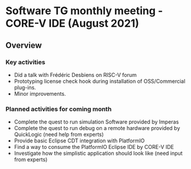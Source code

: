 # Software TG monthly meeting - CORE-V IDE (August 2021)

## Overview

### Key activities

* Did a talk with Frédéric Desbiens on RISC-V forum
* Prototyping license check hook during installation of OSS/Commercial plug-ins.
* Minor improvements.

### Planned activities for coming month

* Complete the quest to run simulation Software provided by Imperas
* Complete the quest to run debug on a remote hardware provided by QuickLogic (need help from experts)
* Provide basic Eclipse CDT integration with PlatformIO
* Find a way to consume the PlatformIO Eclipse IDE by CORE-V IDE
* Investigate how the simplistic application should look like (need input from experts)
